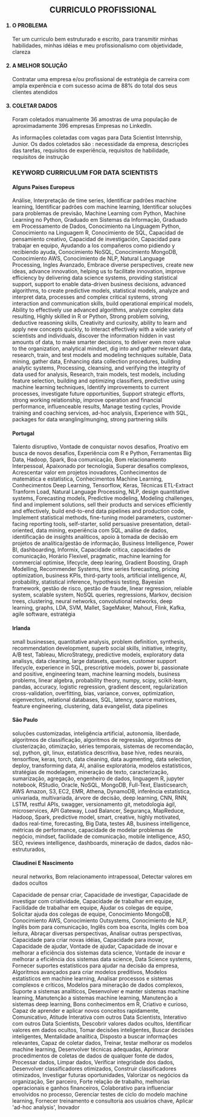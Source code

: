 <ol>
<h2 align='center'>CURRICULO PROFISSIONAL</h2>
<h4><li>O PROBLEMA</li></h4>
<p>Ter um curriculo bem estruturado e escrito, para transmitir minhas habilidades, minhas idéias e meu profissionalismo com objetividade, clareza

<h4><li>A MELHOR SOLUÇÃO</li></h4>
<p>Contratar uma empresa e/ou profissional de estratégia de carreira com ampla experência e com sucesso acima de 88% do total dos seus clientes atendidos</p>

<h4><li>COLETAR DADOS</li></h4>
<p>Foram coletados manualmente 36 amostras de uma população de aproximadamente 396 empresas Empresas no LinkedIn.</p>
<p>As informações coletadas com vagas para Data Scientist Intenrship, Junior. Os dados coletados são : necessidade da empresa, descrições das tarefas, requisitos de experiência, requisitos de habilidade, requisitos de instrução</p>
<h3>KEYWORD CURRICULUM FOR DATA SCIENTISTS</h3>
<p></p>
<h4>Alguns Países Europeus</h4>
<p>Análise, Interpretação de time series, Identificar padrões machine learning, Identificar padrões com machine learning, Identificar soluções para problemas de previsão, Machine Learning com Python, Machine Learning no Python, Graduado em Sistemas da Informação, Graduado em Processamento de Dados, Conocimiento na Linguagem Python, Conocimiento na Linguagem R, Conocimiento de SQL, Capacidad de pensamiento creativo, Capacidad de investigación, Capacidad para trabajar en equipo, Ayudando a los compañeros como pidiendo y recibiendo ayuda, Conocimiento NoSQL, Conocimiento MongoDB, Conocimiento AWS, Conocimiento de NLP, Natural Language Processing, Ingles Avanzado, Embrace diverse perspectives, create new ideas, advance innovation, helping us to facilitate innovation, improve efficiency by delivering data science systems, providing statistical support, support to enable data-driven business decisions, advanced algorithms, to create predictive models, statistical models, analyze and interpret data, processes and complex critical systems, strong interaction and communication skills, build operational empirical models, Ability to effectively use advanced algorithms, analyze complex data resulting, Highly skilled in R or Python, Strong problem solving, deductive reasoning skills, Creativity and curiosity, ability to learn and apply new concepts quickly, to interact effectively with a wide variety of scientists and individuals, discover the information hidden in vast amounts of data, to make smarter decisions, to deliver even more value to the organization, analytical mindset, dig into and gather relevant data, research, train, and test models and modeling techniques suitable, Data mining, gather data, Enhancing data collection procedures, building analytic systems, Processing, cleansing, and verifying the integrity of data used for analysis, Research, train models, test models, including feature selection, building and optimizing classifiers, predictive using machine learning techniques, Identify improvements to current processes, investigate future opportunities, Support strategic efforts, strong working relationship, improve operation and financial performance, influenceable results, Manage testing cycles, Provide training and coaching services, ad-hoc analysis, Experience with SQL, packages for data wrangling/munging, strong partnering skills</p>

<h4>Portugal</h4>
<p>Talento disruptivo, Vontade de conquistar novos desafios, Proativo em busca de novos desafios, Experiência com R e Python, Ferramentas Big Data, Hadoop, Spark, Boa comunicação, Bom relacionamento Interpessoal, Apaixonado por tecnologia, Superar desafios complexos, Acrescentar valor em projetos inovadores, Conhecimentos de matemática e estatística, Conhecimentos Machine Learning, Conhecimentos Deep Learning, Tensorflow, Keras, Técnicas ETL-Extract Tranform Load, Natural Language Processing, NLP, design quantitative systems, Forecasting models, Predictive modeling, Modeling challenges, find and implement solutions, sell their products and services efficiently and effectively, build end-to-end data pipelines and production code, Implement statistical methods, fine-tuning model parameters, customer-facing reporting tools, self-starter, solid persuasive presentation, detail-oriented, data mining, experiência com SQL, análise de dados, identificação de insights analíticos, apoio à tomada de decisão em projetos de analítica/gestão de informação, Business Intelligence, Power BI, dashboarding, Informix, Capacidade crítica, capacidades de comunicação, Horário Flexível, pragmatic, machine learning for commercial optimise, lifecycle, deep learing, Gradient Boosting, Graph Modelling, Recommender Systems, time series forecasting, pricing optimization, business KPIs, third-party tools, artificial intelligence, AI, probability, statistical inference, hypothesis testing, Bayesian framework, gestão de risco, gestão de fraude, linear regression, reliable system, scalable system, NoSQL queries, regressions, Markov, decision trees, clustering, neural networks, convolutional networks, deep learning, graphs, LDA, SVM, Mallet, SageMaker, Mahout, Flink, Kafka, agile software, estratégia</p>

<h4>Irlanda</h4>
<p>small businesses, quantitative analysis, problem definition, synthesis, recommendation development, superb social skills, initiative, integrity, A/B test, Tableau, MicroStrategy, predictive models, exploratory data analisys, data cleaning, large datasets, queries, customer support lifecycle, experience in SQL, prescriptive models, power bi, passionate and positive, engineering team, machine learning models, business problems, linear algebra, probability theory, numpy, scipy, scikit-learn, pandas, accuracy, logistic regression, gradient descent, regularization cross-validation, overfitting, bias, variance, convex, optimization, eigenvectors, relational databases, SQL, latency, sparce matrices, feature engineering, clustering, data evangelist, data pipelines</p>

<h4>São Paulo</h4>
<p>soluções customizadas, inteligência artificial, autonomia, liberdade, algoritmos de classificação, algoritmos de regressão, algoritmos de clusterização, otimização, séries temporais, sistemas de recomendação, sql, python, git, linux, estatística descritiva, base hive, redes neurais, tensorflow, keras, torch, data cleaning, data augmenting, data selection, deploy, transforming data, AI, análise exploratória, modelos estatísticos, stratégias de modelagem, mineração de texto, caracterização, sumarização, agregação, engenheiro de dados, linguagem R, jupyter notebook, RStudio, Oracle, NoSQL, MongoDB, Full-Text, Elasticsearch, AWS Amazon, S3, EC2, EMR, Athena, DynamoDB, inferência estatística, univariada, multivariada, árvore de decisão, deep learning, CNN, RNN, LSTM, restful APIs, swagger, versionamento git, metodologia ágil, microservices, API Gateway, Load Balancer, Segurança, MapReduce, Hadoop, Spark, predictive model, smart, creative, highly motivated, dados real-time, forecasting, Big Data, testes AB, business intelligence, métricas de performance, capacidade de modelar problemas de negócio, mindset, facilidade de comunicação, mobile intelligence, ASO, SEO, reviews intelligence, dashboards, mineração de dados, dados não-estruturados, 
</p>

<h4>Claudinei E Nascimento</h4>
<p>neural networks, Bom relacionamento intrapessoal, Detectar valores em dados ocultos</p>
<p>Capacidade de pensar criar, Capacidade de investigar, Capacidade de investigar com criatividade, Capacidade de trabalhar em equipe, Facilidade de trabalhar em equipe, Ajudar os colegas de equipe, Solicitar ajuda dos colegas de equipe, Conocimiento MongoDB, Conocimiento AWS, Conocimiento Outsystems, Conocimiento de NLP, Inglês bom para comunicação, Inglês com boa escrita, Inglês com boa leitura, Abraçar diversas perspectivas, Analisar outras perspectivas, Capacidade para criar novas idéias, Capacidade para inovar, Capacidade de ajudar, Vontade de ajudar, Capacidade de inovar e melhorar a eficiência dos sistemas data science, Vontade de inovar e melhorar a eficiência dos sistemas data science, Data Science systems, Fornecer suportes estatísticos para ajudar na decisão da empresa, Algoritmos avançados para criar modelos preditivos, Modelos estatísticos em machine learning, Analisar processos e sistemas complexos e críticos, Modelos para mineração de dados complexos, Suporte a sistemas analíticos, Desenvolver e manter sistemas machine learning, Manutenção a sistemas machine learning, Manutenção a sistemas deep learning, Bons conhecimentos em R, Criativo e curioso, Capaz de aprender e aplicar novos conceitos rapidamente, Comunicativo, Atitude Interativa com outros Data Scientists, Interativo com outros Data Scientists, Descobrir valores dados ocultos, Identificar valores em dados ocultos, Tomar decisões inteligentes, Buscar decisões inteligentes, Mentalidade analítica, Disposto a buscar informações relevantes, Capaz de coletar dados, Treinar, testar melhorar os modelos machine learning, Desenvolver técnicas adequadas, Aprimorar procedimentos de coletas de dados de qualquer fonte de dados, Processar dados, Limpar dados, Verificar integridade dos dados, Desenvolver classificadores otimizados, Construir classificadores otimizados, Investigar futuras oportunidades, Valorizar os negócios da organização, Ser parceiro, Forte relação de trabalho, melhorias operacionais e ganhos financeiros, Colaborativo para influenciar envolvidos no processo, Gerenciar testes de ciclo do modelo machine learning, Fornecer treinamento e consultoria aos usuários chave, Aplicar 'ad-hoc analysis', Inovador</p>
</ol>
